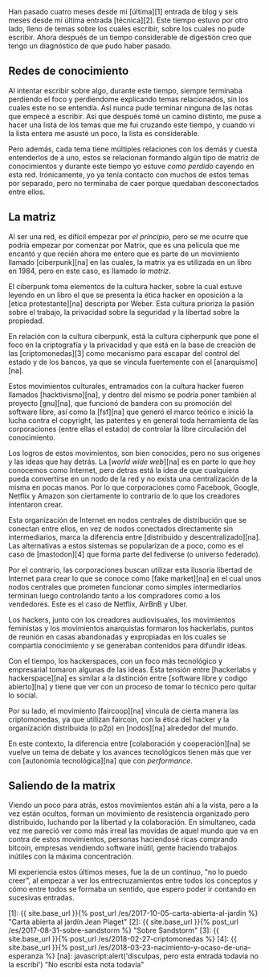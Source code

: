 ---
---

Han pasado cuatro meses desde mi [última][1] entrada de blog y seis meses desde mi
última entrada [técnica][2]. Este tiempo estuvo por otro lado, lleno de temas
sobre los cuales escribir, sobre los cuales no pude escribir. Ahora después de
un tiempo considerable de digestión creo que tengo un diagnóstico de que pudo
haber pasado.

## Redes de conocimiento

Al intentar escribir sobre algo, durante este tiempo, siempre terminaba
perdiendo el foco y perdiendome explicando temas relacionados, sin los cuales
este no se entendía. Así nunca pude terminar ninguna de las notas que empecé a
escribir. Así que después tomé un camino distinto, me puse a hacer una lista de
los temas que me fui cruzando este tiempo, y cuando vi la lista entera me
asusté un poco, la lista es considerable.

Pero además, cada tema tiene múltiples relaciones con los demás y cuesta
entenderlos de a uno, estos se relacionan formando algún tipo de matriz de
conocimientos y durante este tiempo yo estuve _como perdido_ cayendo en esta
red. Irónicamente, yo ya tenía contacto con muchos de estos temas por separado,
pero no terminaba de caer porque quedaban desconectados entre ellos.

## La matriz

Al ser una red, es difícil empezar por _el principio_, pero se me ocurre que
podría empezar por comenzar por Matrix, que es una pelicula que me encantó y
que recién ahora me entero que es parte de un movimiento llamado
[ciberpunk][na] en las cuales, la matrix ya es utilizada en un libro en 1984,
pero en este caso, es llamado _la matriz_.

El ciberpunk toma elementos de la cultura hacker, sobre la cual estuve leyendo
en un libro el que se presenta la ética hacker en oposición a la [etica
protestante][na] descripta por Weber. Esta cultura prioriza la pasión sobre el
trabajo, la privacidad sobre la seguridad y la libertad sobre la propiedad.

En relación con la cultura ciberpunk, está la cultura cipherpunk que pone el
foco en la criptografía y la privacidad y que está en la base de creación de
las [criptomonedas][3] como mecanismo para escapar del control del estado y de
los bancos, ya que se vincula fuertemente con el [anarquismo][na].

Estos movimientos culturales, entramados con la cultura hacker fueron llamados
[hacktivismo][na], y dentro del mismo se podría poner también al proyecto
[gnu][na], que funcionó de bandera con su promoción del software libre, así
como la [fsf][na] que generó el marco teórico e inició la lucha contra el
copyright, las patentes y en general toda herramienta de las corporaciones
(entre ellas el estado) de controlar la libre circulación del conocimiento.

Los logros de estos movimientos, son bien conocidos, pero no sus origenes y las
ideas que hay detrás. La [_world wide web_][na] es en parte lo que hoy conocemos
como Internet, pero detras está la idea de que cualquiera pueda convertirse en
un nodo de la red y no exista una centralización de la misma en pocas manos.
Por lo que corporaciones como Facebook, Google, Netflix y Amazon son ciertamente lo
contrario de lo que los creadores intentaron crear.

Esta organización de Internet en nodos centrales de distribución que se
conectan entre ellos, en vez de nodos conectados directamente sin
intermediarios, marca la diferencia entre [distribuido y descentralizado][na].
Las alternativas a estos sistemas se popularizan de a poco, como es el caso de
[mastodon][4] que forma parte del fediverse (o universo federado).

Por el contrario, las corporaciones buscan utilizar esta ilusoria libertad de
Internet para crear lo que se conoce como [fake market][na] en el cual unos
nodos centrales que prometen funcionar como simples intermediarios terminan
luego controlando tanto a los compradores como a los vendedores. Este es el
caso de Netflix, AirBnB y Uber.

Los hackers, junto con los creadores audiovisuales, los movimientos feministas
y los movimientos anarquistas formaron los hackerlabs, puntos de reunión
en casas abandonadas y expropiadas en los cuales se compartía conocimiento y se
generaban contenidos para difundir ideas.

Con el tiempo, los hackerspaces, con un foco más tecnológico y empresarial
tomaron algunas de las ideas. Esta tensión entre [hackerlabs y hackerspace][na]
es similar a la distinción entre [software libre y codigo abierto][na] y tiene
que ver con un proceso de tomar lo técnico pero quitar lo social.

Por su lado, el movimiento [faircoop][na] vincula de cierta manera las
criptomonedas, ya que utilizan faircoin, con la ética del hacker y la
organización distribuida (o p2p) en [nodos][na] alrededor del mundo.

En este contexto, la diferencia entre [colaboración y cooperación][na] se
vuelve un tema de debate y los avances tecnológicos tienen más que ver con
[autonomía tecnológica][na] que con _performance_.

## Saliendo de la matrix

Viendo un poco para atrás, estos movimientos están ahí a la vista, pero a la
vez están ocultos, forman un movimiento de resistencia organizado pero
distribuido, luchando por la libertad y la colaboración. En simultaneo, cada
vez me pareció ver como más irreal las movidas de aquel mundo que va en contra
de estos movimientos, personas haciendosé ricas comprando bitcoin, empresas
vendiendo software inútil, gente haciendo trabajos inútiles con la máxima
concentración.

Mi experiencia estos últimos meses, fue la de un continuo, "no lo puedo creer",
al empezar a ver los entrecruzamientos entre todos los conceptos y cómo entre
todos se formaba un sentido, que espero poder ir contando en sucesivas
entradas.

 [1]: {{ site.base_url }}{% post_url /es/2017-10-05-carta-abierta-al-jardin %} "Carta abierta al jardín Jean Piaget"
 [2]: {{ site.base_url }}{% post_url /es/2017-08-31-sobre-sandstorm %} "Sobre Sandstorm"
 [3]: {{ site.base_url }}{% post_url /es/2018-02-27-criptomonedas %}
 [4]: {{ site.base_url }}{% post_url /es/2018-03-23-nacimiento-y-ocaso-de-una-esperanza %}
 [na]: javascript:alert('disculpas, pero esta entrada todavía no la escribí') "No escribí esta nota todavía"
